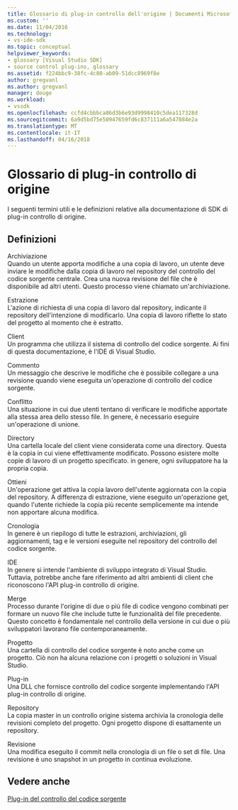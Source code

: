 ```yaml
---
title: Glossario di plug-in controllo dell'origine | Documenti Microsoft
ms.custom: ''
ms.date: 11/04/2016
ms.technology:
- vs-ide-sdk
ms.topic: conceptual
helpviewer_keywords:
- glossary [Visual Studio SDK]
- source control plug-ins, glossary
ms.assetid: f224bbc9-38fc-4c80-ab09-51dcc8969f8e
author: gregvanl
ms.author: gregvanl
manager: douge
ms.workload:
- vssdk
ms.openlocfilehash: ccfd4cbbbca86d3b6e93d9998410c5dea117328d
ms.sourcegitcommit: 6a9d5bd75e50947659fd6c837111a6a547884e2a
ms.translationtype: MT
ms.contentlocale: it-IT
ms.lasthandoff: 04/16/2018
---
```

# <a name="source-control-plug-in-glossary"></a>Glossario di plug-in controllo di origine
I seguenti termini utili e le definizioni relative alla documentazione di SDK di plug-in controllo di origine.  
  
## <a name="definitions"></a>Definizioni  
 Archiviazione  
 Quando un utente apporta modifiche a una copia di lavoro, un utente deve inviare le modifiche dalla copia di lavoro nel repository del controllo del codice sorgente centrale. Crea una nuova revisione del file che è disponibile ad altri utenti. Questo processo viene chiamato un'archiviazione.  
  
 Estrazione  
 L'azione di richiesta di una copia di lavoro dal repository, indicante il repository dell'intenzione di modificarlo. Una copia di lavoro riflette lo stato del progetto al momento che è estratto.  
  
 Client  
 Un programma che utilizza il sistema di controllo del codice sorgente. Ai fini di questa documentazione, è l'IDE di Visual Studio.  
  
 Commento  
 Un messaggio che descrive le modifiche che è possibile collegare a una revisione quando viene eseguita un'operazione di controllo del codice sorgente.  
  
 Conflitto  
 Una situazione in cui due utenti tentano di verificare le modifiche apportate alla stessa area dello stesso file. In genere, è necessario eseguire un'operazione di unione.  
  
 Directory  
 Una cartella locale del client viene considerata come una directory. Questa è la copia in cui viene effettivamente modificato. Possono esistere molte copie di lavoro di un progetto specificato. in genere, ogni sviluppatore ha la propria copia.  
  
 Ottieni  
 Un'operazione get attiva la copia lavoro dell'utente aggiornata con la copia del repository. A differenza di estrazione, viene eseguito un'operazione get, quando l'utente richiede la copia più recente semplicemente ma intende non apportare alcuna modifica.  
  
 Cronologia  
 In genere è un riepilogo di tutte le estrazioni, archiviazioni, gli aggiornamenti, tag e le versioni eseguite nel repository del controllo del codice sorgente.  
  
 IDE  
 In genere si intende l'ambiente di sviluppo integrato di Visual Studio. Tuttavia, potrebbe anche fare riferimento ad altri ambienti di client che riconoscono l'API plug-in controllo di origine.  
  
 Merge  
 Processo durante l'origine di due o più file di codice vengono combinati per formare un nuovo file che include tutte le funzionalità del file precedente. Questo concetto è fondamentale nel controllo della versione in cui due o più sviluppatori lavorano file contemporaneamente.  
  
 Progetto  
 Una cartella di controllo del codice sorgente è noto anche come un progetto. Ciò non ha alcuna relazione con i progetti o soluzioni in Visual Studio.  
  
 Plug-in  
 Una DLL che fornisce controllo del codice sorgente implementando l'API plug-in controllo di origine.  
  
 Repository  
 La copia master in un controllo origine sistema archivia la cronologia delle revisioni completo del progetto. Ogni progetto dispone di esattamente un repository.  
  
 Revisione  
 Una modifica eseguito il commit nella cronologia di un file o set di file. Una revisione è uno snapshot in un progetto in continua evoluzione.  
  
## <a name="see-also"></a>Vedere anche  
 [Plug-in del controllo del codice sorgente](../extensibility/source-control-plug-ins.md)